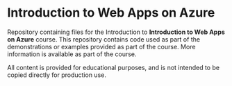 # Introduction to Web Apps on Azure

Repository containing files for the Introduction to __Introduction to Web Apps on Azure__ course. This repository contains code used as part of the demonstrations or examples provided as part of the course. More information is available as part of the course.

All content is provided for educational purposes, and is not intended to be copied directly for production use.
